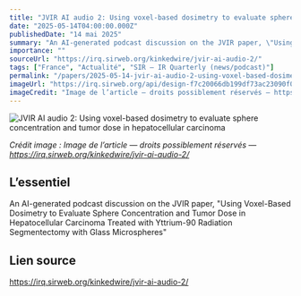 ```yaml
---
title: "JVIR AI audio 2: Using voxel-based dosimetry to evaluate sphere concentration and tumor dose in hepatocellular carcinoma"
date: "2025-05-14T04:00:00.000Z"
publishedDate: "14 mai 2025"
summary: "An AI-generated podcast discussion on the JVIR paper, \"Using Voxel-Based Dosimetry to Evaluate Sphere Concentration and Tumor Dose in Hepatocellular Carcinoma Treated with Yttrium-90 Radiation Segmentectomy with Glass Microspheres\""
importance: ""
sourceUrl: "https://irq.sirweb.org/kinkedwire/jvir-ai-audio-2/"
tags: ["France", "Actualité", "SIR — IR Quarterly (news/podcast)"]
permalink: "/papers/2025-05-14-jvir-ai-audio-2-using-voxel-based-dosimetry-to-evaluate-sphere-concentration-and-tumor-dose-in-hepatocellular-carcinoma"
imageUrl: "https://irq.sirweb.org/api/design-f7c20066db199df73ac23090f00f5d89/favicon.png"
imageCredit: "Image de l’article — droits possiblement réservés — https://irq.sirweb.org/kinkedwire/jvir-ai-audio-2/"
---
```


![JVIR AI audio 2: Using voxel-based dosimetry to evaluate sphere concentration and tumor dose in hepatocellular carcinoma](https://irq.sirweb.org/api/design-f7c20066db199df73ac23090f00f5d89/favicon.png)

*Crédit image : Image de l’article — droits possiblement réservés — https://irq.sirweb.org/kinkedwire/jvir-ai-audio-2/*

## L’essentiel

An AI-generated podcast discussion on the JVIR paper, "Using Voxel-Based Dosimetry to Evaluate Sphere Concentration and Tumor Dose in Hepatocellular Carcinoma Treated with Yttrium-90 Radiation Segmentectomy with Glass Microspheres"

## Lien source

https://irq.sirweb.org/kinkedwire/jvir-ai-audio-2/
